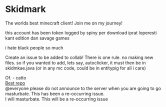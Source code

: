 # Skidmark
The worlds best minecraft client! Join me on my journey!

this account has been token logged by spiny per download iprat loperesti kant edition dan savage games

i hate black people so much

Create an issue to be added to collab! There is one rule. no making new files. so if you wanted to add, lets say, autoclicker, it must then be in skidmkae.java (or in any mc code, could be in entitypig for all i care)

Of. - catto <br>
[Best repo](https://www.pornhub.com/gayporn)<br>
@everyone please do not announce to the server when you are going to go masturbate. This has been a re-occurring issue. <br>
I will masturbate. This will be a re-occurring issue<br>
